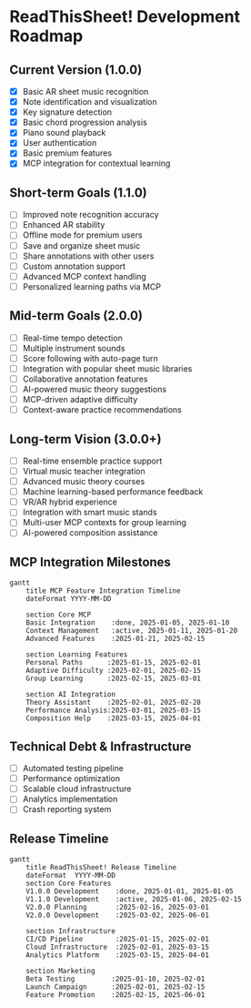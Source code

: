 # ReadThisSheet! Development Roadmap

## Current Version (1.0.0)
- [x] Basic AR sheet music recognition
- [x] Note identification and visualization
- [x] Key signature detection
- [x] Basic chord progression analysis
- [x] Piano sound playback
- [x] User authentication
- [x] Basic premium features
- [x] MCP integration for contextual learning

## Short-term Goals (1.1.0)
- [ ] Improved note recognition accuracy
- [ ] Enhanced AR stability
- [ ] Offline mode for premium users
- [ ] Save and organize sheet music
- [ ] Share annotations with other users
- [ ] Custom annotation support
- [ ] Advanced MCP context handling
- [ ] Personalized learning paths via MCP

## Mid-term Goals (2.0.0)
- [ ] Real-time tempo detection
- [ ] Multiple instrument sounds
- [ ] Score following with auto-page turn
- [ ] Integration with popular sheet music libraries
- [ ] Collaborative annotation features
- [ ] AI-powered music theory suggestions
- [ ] MCP-driven adaptive difficulty
- [ ] Context-aware practice recommendations

## Long-term Vision (3.0.0+)
- [ ] Real-time ensemble practice support
- [ ] Virtual music teacher integration
- [ ] Advanced music theory courses
- [ ] Machine learning-based performance feedback
- [ ] VR/AR hybrid experience
- [ ] Integration with smart music stands
- [ ] Multi-user MCP contexts for group learning
- [ ] AI-powered composition assistance

## MCP Integration Milestones
```mermaid
gantt
    title MCP Feature Integration Timeline
    dateFormat YYYY-MM-DD
    
    section Core MCP
    Basic Integration    :done, 2025-01-05, 2025-01-10
    Context Management   :active, 2025-01-11, 2025-01-20
    Advanced Features    :2025-01-21, 2025-02-15
    
    section Learning Features
    Personal Paths      :2025-01-15, 2025-02-01
    Adaptive Difficulty :2025-02-01, 2025-02-15
    Group Learning      :2025-02-15, 2025-03-01
    
    section AI Integration
    Theory Assistant    :2025-02-01, 2025-02-28
    Performance Analysis:2025-03-01, 2025-03-15
    Composition Help    :2025-03-15, 2025-04-01
```

## Technical Debt & Infrastructure
- [ ] Automated testing pipeline
- [ ] Performance optimization
- [ ] Scalable cloud infrastructure
- [ ] Analytics implementation
- [ ] Crash reporting system

## Release Timeline
```mermaid
gantt
    title ReadThisSheet! Release Timeline
    dateFormat  YYYY-MM-DD
    section Core Features
    V1.0.0 Development    :done, 2025-01-01, 2025-01-05
    V1.1.0 Development    :active, 2025-01-06, 2025-02-15
    V2.0.0 Planning       :2025-02-16, 2025-03-01
    V2.0.0 Development    :2025-03-02, 2025-06-01
    
    section Infrastructure
    CI/CD Pipeline        :2025-01-15, 2025-02-01
    Cloud Infrastructure  :2025-02-01, 2025-03-15
    Analytics Platform    :2025-03-15, 2025-04-01
    
    section Marketing
    Beta Testing         :2025-01-10, 2025-02-01
    Launch Campaign      :2025-02-01, 2025-02-15
    Feature Promotion    :2025-02-15, 2025-06-01
```

